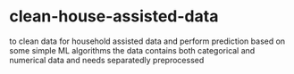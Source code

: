 # clean-house-assisted-data
to clean data for household assisted data and perform prediction based on some simple ML algorithms
the data contains both categorical and numerical data and needs separatedly preprocessed
